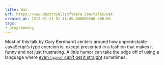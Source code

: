 ```yaml
---
title: Wat
url: https://www.destroyallsoftware.com/talks/wat
created_at: 2012-01-23 01:11:49.000000000 +00:00
tags:
- programming
---
```


Most of this talk by Gary Bernhardt centers around how unpredictable
JavaScript’s type coercion is, except presented in a fashion that makes
it funny and not just frustrating. A little humor can take the edge off
of using a language where [even `typeof` can’t get it
straight](http://javascript.crockford.com/survey.html) sometimes.
